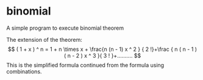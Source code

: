 # binomial
A simple program to execute binomial theorem

The extension of the theorem:
$$
( 1 + x ) ^ n = 1 + n \times x + \frac{n (n - 1) x ^ 2 } { 2 !}+\frac { n ( n - 1 ) ( n - 2 ) x ^ 3 }{ 3 ! }+..........
$$
This is the simplified formula continued from the formula using combinations.